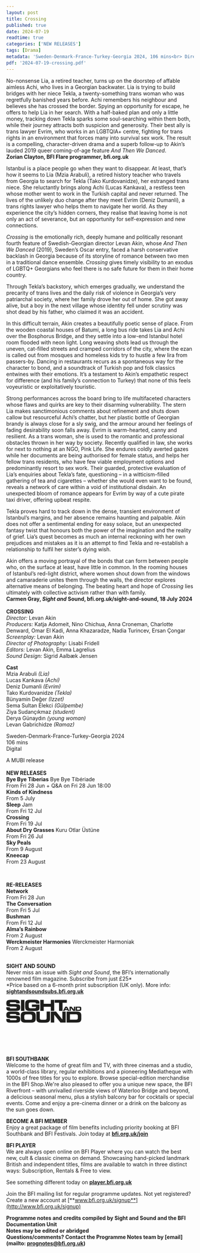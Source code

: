 ```yaml
---
layout: post
title: Crossing
published: true
date: 2024-07-19
readtime: true
categories: ['NEW RELEASES']
tags: [Drama]
metadata: 'Sweden-Denmark-France-Turkey-Georgia 2024, 106 mins<br> Director: Levan Akin'
pdf: '2024-07-19-crossing.pdf'
---
```


No-nonsense Lia, a retired teacher, turns up on the doorstep of affable aimless Achi, who lives in a Georgian backwater. Lia is trying to build bridges with her niece Tekla, a twenty-something trans woman who was regretfully banished years before. Achi remembers his neighbour and believes she has crossed the border. Spying an opportunity for escape, he offers to help Lia in her search. With a half-baked plan and only a little money, tracking down Tekla sparks some soul-searching within them both, while their journey attracts both suspicion and generosity. Their best ally is trans lawyer Evrim, who works in an LGBTQIA+ centre, fighting for trans rights in an environment that forces many into survival sex work. The result is a compelling, character-driven drama and a superb follow-up to Akin’s lauded 2019 queer coming-of-age feature _And Then We Danced_.  
**Zorian Clayton, BFI Flare programmer, bfi.org.uk**  

Istanbul is a place people go when they want to disappear. At least, that’s how it seems to Lia (Mzia Arabuli), a retired history teacher who travels from Georgia to search for Tekla (Tako Kurdovanidze), her estranged trans niece. She reluctantly brings along Achi (Lucas Kankava), a restless teen whose mother went to work in the Turkish capital and never returned. The lives of the unlikely duo change after they meet Evrim (Deniz Dumanli), a trans rights lawyer who helps them to navigate her world. As they experience the city’s hidden corners, they realise that leaving home is not only an act of severance, but an opportunity for self-expression and new connections.

_Crossing_ is the emotionally rich, deeply humane and politically resonant fourth feature of Swedish-Georgian director Levan Akin, whose _And Then We Danced_ (2019), Sweden’s Oscar entry, faced a harsh conservative backlash in Georgia because of its storyline of romance between two men in a traditional dance ensemble. _Crossing_ gives timely visibility to an exodus of LGBTQ+ Georgians who feel there is no safe future for them in their home country.

Through Tekla’s backstory, which emerges gradually, we understand the precarity of trans lives and the daily risk of violence in Georgia’s very patriarchal society, where her family drove her out of home. She got away alive, but a boy in the next village whose identity fell under scrutiny was shot dead by his father, who claimed it was an accident.

In this difficult terrain, Akin creates a beautifully poetic sense of place. From the wooden coastal houses of Batumi, a long bus ride takes Lia and Achi over the Bosphorus Bridge, and they settle into a low-end Istanbul hotel room flooded with neon light. Long weaving shots lead us through the uneven, cat-filled streets and cramped corridors of the city, where the ezan is called out from mosques and homeless kids try to hustle a few lira from passers-by. Dancing in restaurants recurs as a spontaneous way for the character to bond, and a soundtrack of Turkish pop and folk classics entwines with their emotions. It’s a testament to Akin’s empathetic respect for difference (and his family’s connection to Turkey) that none of this feels voyeuristic or exploitatively touristic.

Strong performances across the board bring to life multifaceted characters whose flaws and quirks are key to their disarming vulnerability. The stern Lia makes sanctimonious comments about refinement and shuts down callow but resourceful Achi’s chatter, but her plastic bottle of Georgian brandy is always close for a sly swig, and the armour around her feelings of fading desirability soon falls away. Evrim is warm-hearted, canny and resilient. As a trans woman, she is used to the romantic and professional obstacles thrown in her way by society. Recently qualified in law, she works for next to nothing at an NGO, Pink Life. She endures coldly averted gazes while her documents are being authorised for female status, and helps her fellow trans residents, who have few viable employment options and predominantly resort to sex work. Their guarded, protective evaluation of Lia’s enquiries about Tekla’s fate, questioning – in a witticism-filled gathering of tea and cigarettes – whether she would even want to be found, reveals a network of care within a void of institutional disdain. An unexpected bloom of romance appears for Evrim by way of a cute pirate taxi driver, offering upbeat respite.

Tekla proves hard to track down in the dense, transient environment of Istanbul’s margins, and her absence remains haunting and palpable. Akin does not offer a sentimental ending for easy solace, but an unexpected fantasy twist that honours both the power of the imagination and the reality of grief. Lia’s quest becomes as much an internal reckoning with her own prejudices and mistakes as it is an attempt to find Tekla and re-establish a relationship to fulfil her sister’s dying wish.

Akin offers a moving portrayal of the bonds that can form between people who, on the surface at least, have little in common. In the rooming houses of Istanbul’s red-light district, where women shout down from the windows and camaraderie unites them through the walls, the director explores alternative means of belonging. The beating heart and hope of _Crossing_ lies ultimately with collective activism rather than with family.  
**Carmen Gray, _Sight and_ Sound, bfi.org.uk/sight-and-sound, 18 July 2024**  
<br>
**CROSSING**  
_Director:_ Levan Akin  
_Producers:_ Katja Adomeit, Nino Chichua, Anna Croneman, Charlotte Denward, Omar El Kadi, Anna Khazaradze, Nadia Turincev, Ersan Çongar  
_Screenplay:_ Levan Akin  
_Director of Photography:_ Lisabi Fridell  
_Editors:_ Levan Akin, Emma Lagrelius  
_Sound Design:_ Sigrid Aalbæk Jensen  

**Cast**  
Mzia Arabuli _(Lia)_  
Lucas Kankava _(Achi)_  
Deniz Dumanli _(Evrim)_  
Tako Kurdovanidze _(Tekla)_  
Bünyamin Değer _(Izzet)_  
Sema Sultan Elekci _(Gülpembe)_  
Ziya Sudançıkmaz _(student)_  
Derya Günaydın _(young woman)_  
Levan Gabrichidze _(Ramaz)_  

Sweden-Denmark-France-Turkey-Georgia 2024  
106 mins  
Digital  

A MUBI release  
<br>
**NEW RELEASES**  
**Bye Bye Tiberias** Bye Bye Tibériade  
From Fri 28 Jun + Q&A on Fri 28 Jun 18:00  
**Kinds of Kindness**  
From 5 July  
**Sleep** Jam  
From Fri 12 Jul  
**Crossing**  
From Fri 19 Jul  
**About Dry Grasses** Kuru Otlar Üstüne  
From Fri 26 Jul  
**Sky Peals**  
From 9 August  
**Kneecap**  
From 23 August  

 <br>
 
**RE-RELEASES**  
**Network**  
From Fri 28 Jun  
**The Conversation**  
From Fri 5 Jul  
**Bushman**  
From Fri 12 Jul  
**Alma’s Rainbow**  
From 2 August  
**Werckmeister Harmonies** Werckmeister Harmoniak  
From 2 August  
<br>

**SIGHT AND SOUND**<br>
Never miss an issue with _Sight and Sound_, the BFI’s internationally renowned film magazine. Subscribe from just £25*<br>
*Price based on a 6-month print subscription (UK only). More info: [**sightandsoundsubs.bfi.org.uk**](https://sightandsoundsubs.bfi.org.uk/subscribe)

<img style="float: left;" src="/img/sight-and-sound.jpg" width="40%" height="40%"><br><br><br><br><br><br><br><br>

**BFI SOUTHBANK**  
Welcome to the home of great film and TV, with three cinemas and a studio, a world-class library, regular exhibitions and a pioneering Mediatheque with 1000s of free titles for you to explore. Browse special-edition merchandise in the BFI Shop.We&#39;re also pleased to offer you a unique new space, the BFI Riverfront – with unrivalled riverside views of Waterloo Bridge and beyond, a delicious seasonal menu, plus a stylish balcony bar for cocktails or special events. Come and enjoy a pre-cinema dinner or a drink on the balcony as the sun goes down.  

**BECOME A BFI MEMBER**  
Enjoy a great package of film benefits including priority booking at BFI Southbank and BFI Festivals. Join today at [**bfi.org.uk/join**](http://www.bfi.org.uk/join)  

**BFI PLAYER**  
 We are always open online on BFI Player where you can watch the best new, cult &amp; classic cinema on demand. Showcasing hand-picked landmark British and independent titles, films are available to watch in three distinct ways: Subscription, Rentals &amp; Free to view.  

See something different today on [**player.bfi.org.uk**](https://player.bfi.org.uk)  

Join the BFI mailing list for regular programme updates. Not yet registered? Create a new account at [**www.bfi.org.uk/signup**](http://www.bfi.org.uk/signup)

**Programme notes and credits compiled by Sight and Sound and the BFI Documentation Unit  
Notes may be edited or abridged  
Questions/comments? Contact the Programme Notes team by [email](mailto: prognotes@bfi.org.uk)**  
<!--stackedit_data:
eyJoaXN0b3J5IjpbMTc5OTQ1ODQyOV19
-->